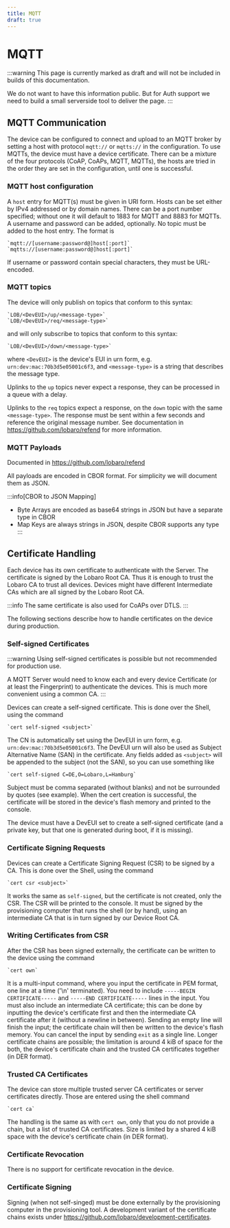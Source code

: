 ```yaml
---
title: MQTT
draft: true
---
```

# MQTT 

:::warning
This page is currently marked as draft and will not be included in builds of this documentation.

We do not want to have this information public. But for Auth support we need to build a small serverside tool to deliver the page.
:::



## MQTT Communication
The device can be configured to connect and upload to an MQTT broker by setting a host with
protocol `mqtt://` or `mqtts://` in the configuration. To use MQTTs, the device must have a
device certificate. There can be a mixture of the four protocols (CoAP, CoAPs, MQTT, MQTTs),
the hosts are tried in the order they are set in the configuration, until one is successful.


### MQTT host configuration
A `host` entry for MQTT(s) must be given in URI form. Hosts can be set either by IPv4 addressed
or by domain names. There can be a port number specified; without one it will default to 1883
for MQTT and 8883 for MQTTs. A username and password can be added, optionally. No topic must be
added to the host entry. The format is

    `mqtt://[username:password@]host[:port]`
    `mqtts://[username:password@]host[:port]`

If username or password contain special characters, they must be URL-encoded.


### MQTT topics
The device will only publish on topics that conform to this syntax:

    `LOB/<DevEUI>/up/<message-type>`
    `LOB/<DevEUI>/req/<message-type>`

and will only subscribe to topics that conform to this syntax:

    `LOB/<DevEUI>/down/<message-type>`

where `<DevEUI>` is the device's EUI in urn form, e.g. `urn:dev:mac:70b3d5e05001c6f3`, and
`<message-type>` is a string that describes the message type.

Uplinks to the `up` topics never expect a response, they can be processed in a queue with
a delay.

Uplinks to the `req` topics expect a response, on the `down` topic with the same `<message-type>`.
The response must be sent within a few seconds and reference the original message number.
See documentation in https://github.com/lobaro/refend for more information.

### MQTT Payloads

Documented in https://github.com/lobaro/refend

All payloads are encoded in CBOR format. For simplicity we will document them as JSON.

:::info[CBOR to JSON Mapping]
- Byte Arrays are encoded as base64 strings in JSON but have a separate type in CBOR
- Map Keys are always strings in JSON, despite CBOR supports any type
:::

## Certificate Handling
Each device has its own certificate to authenticate with the Server. The certificate is signed by the Lobaro Root CA.
Thus it is enough to trust the Lobaro CA to trust all devices. 
Devices might have different Intermediate CAs which are all signed by the Lobaro Root CA.

:::info
The same certificate is also used for CoAPs over DTLS.
:::

The following sections describe how to handle certificates on the device during production.

### Self-signed Certificates

:::warning
Using self-signed certificates is possible but not recommended for production use.

A MQTT Server would need to know each and every device Certificate (or at least the Fingerprint) to authenticate the devices.
This is much more convenient using a common CA.
:::


Devices can create a self-signed certificate. This is done over the Shell, using the command

    `cert self-signed <subject>`

The CN is automatically set using the DevEUI in urn form, e.g. `urn:dev:mac:70b3d5e05001c6f3`.
The DevEUI urn will also be used as Subject Alternative Name (SAN) in the certificate.
Any fields added as `<subject>` will be appended to the subject (not the SAN), so you can use something like

    `cert self-signed C=DE,O=Lobaro,L=Hamburg`

Subject must be comma separated (without blanks) and not be surrounded by quotes (see example).
When the cert creation is successful, the certificate will be stored in the device's flash memory and
printed to the console.

The device must have a DevEUI set to create a self-signed certificate (and a private key, but that one is
generated during boot, if it is missing).

### Certificate Signing Requests
Devices can create a Certificate Signing Request (CSR) to be signed by a CA. This is done over the Shell, using the command

    `cert csr <subject>`

It works the same as `self-signed`, but the certificate is not created, only the CSR. The CSR will be printed to the console.
It must be signed by the provisioning computer that runs the shell (or by hand), using an intermediate CA that is in
turn signed by our Device Root CA.

### Writing Certificates from CSR
After the CSR has been signed externally, the certificate can be written to the device using the command

    `cert own`

It is a multi-input command, where you input the certificate in PEM format, one line at a time ('\n' terminated).
You need to include `-----BEGIN CERTIFICATE-----` and `-----END CERTIFICATE-----` lines in the input. You must also
include an intermediate CA certificate; this can be done by inputting the device's certificate first and then
the intermediate CA certificate after it (without a newline in between). Sending an empty line will finish the input;
the certificate chain will then be written to the device's flash memory. You can cancel the input by sending
`exit` as a single line. Longer certificate chains are possible; the limitation is around 4 kiB of space for
the both, the device's certificate chain and the trusted CA certificates together (in DER format).

### Trusted CA Certificates
The device can store multiple trusted server CA certificates or server certificates directly. Those are entered
using the shell command

    `cert ca`

The handling is the same as with `cert own`, only that you do not provide a chain, but a list of trusted CA
certificates. Size is limited by a shared 4 kiB space with the device's certificate chain (in DER format).

### Certificate Revocation
There is no support for certificate revocation in the device.

### Certificate Signing
Signing (when not self-singed) must be done externally by the provisioning computer in the provisioning tool.
A development variant of the certificate chains exists under https://github.com/lobaro/development-certificates.

